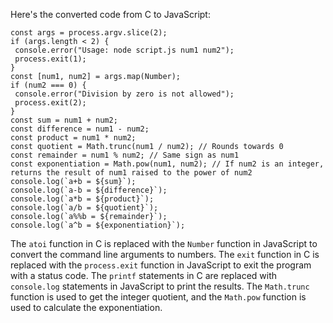 Here's the converted code from C to JavaScript:
```
const args = process.argv.slice(2);
if (args.length < 2) {
 console.error("Usage: node script.js num1 num2");
 process.exit(1);
}
const [num1, num2] = args.map(Number);
if (num2 === 0) {
 console.error("Division by zero is not allowed");
 process.exit(2);
}
const sum = num1 + num2;
const difference = num1 - num2;
const product = num1 * num2;
const quotient = Math.trunc(num1 / num2); // Rounds towards 0
const remainder = num1 % num2; // Same sign as num1
const exponentiation = Math.pow(num1, num2); // If num2 is an integer, returns the result of num1 raised to the power of num2
console.log(`a+b = ${sum}`);
console.log(`a-b = ${difference}`);
console.log(`a*b = ${product}`);
console.log(`a/b = ${quotient}`);
console.log(`a%%b = ${remainder}`);
console.log(`a^b = ${exponentiation}`);
```
The `atoi` function in C is replaced with the `Number` function in JavaScript to convert the command line arguments to numbers. The `exit` function in C is replaced with the `process.exit` function in JavaScript to exit the program with a status code. The `printf` statements in C are replaced with `console.log` statements in JavaScript to print the results. The `Math.trunc` function is used to get the integer quotient, and the `Math.pow` function is used to calculate the exponentiation.

